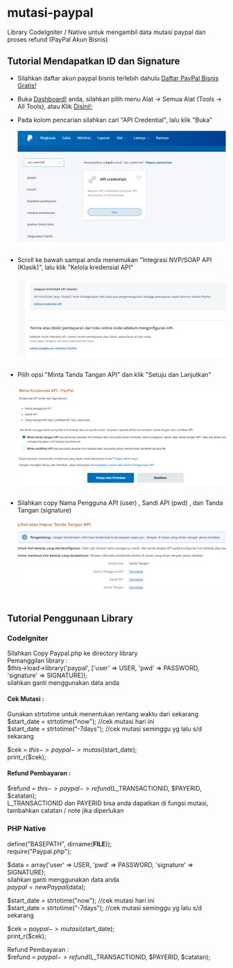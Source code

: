 # mutasi-paypal
Library CodeIgniter / Native untuk mengambil data mutasi paypal dan proses refund (PayPal Akun Bisnis)

## Tutorial Mendapatkan ID dan Signature
- Silahkan daftar akun paypal bisnis terlebih dahulu [Daftar PayPal Bisnis Gratis!](https://ww.paypal.com)

- Buka [Dashboard!](https://www.paypal.com/mep/dashboard) anda, silahkan pilih menu Alat -> Semua Alat (Tools -> All Tools), atau Klik [Disini!](https://www.paypal.com/merchantapps/myapps);

- Pada kolom pencarian silahkan cari "API Credential", lalu klik "Buka"  <br /> <br />
![Screenshot](ss1.PNG) <br /><br />
- Scroll ke bawah sampai anda menemukan "Integrasi NVP/SOAP API (Klasik)", lalu klik "Kelola kredensial API" <br /><br />
![Screenshot](ss2.PNG) <br /><br />
- Pilih opsi "Minta Tanda Tangan API" dan klik "Setuju dan Lanjutkan" <br /><br />
![Screenshot](ss3.PNG) <br /><br />
- Silahkan copy Nama Pengguna API (user) , Sandi API (pwd) , dan Tanda Tangan (signature) <br /><br />
![Screenshot](ss4.PNG) <br /><br />



## Tutorial Penggunaan Library

### CodeIgniter
  Silahkan Copy Paypal.php ke directory library <br />
  Pemanggilan library : <br />
  $this->load->library('paypal', ['user' => USER, 'pwd' => PASSWORD, 'signature' => SIGNATURE]); <br />
  silahkan ganti menggunakan data anda <br />
  
  #### Cek Mutasi :
  Gunakan strtotime untuk menentukan rentang waktu dari sekarang <br />
  $start_date = strtotime("now"); //cek mutasi hari ini <br />
  $start_date = strtotime("-7days"); //cek mutasi seminggu yg lalu s/d sekarang <br />
  
  $cek = $this->paypal->mutasi($start_date); <br />
  print_r($cek); <br />
  
  #### Refund Pembayaran :
  $refund = $this->paypal->refund($L_TRANSACTIONID, $PAYERID, $catatan); <br />
  L_TRANSACTIONID dan PAYERID bisa anda dapatkan di fungsi mutasi, tambahkan catatan / note jika diperlukan <br />
  
 ### PHP Native
 
  define("BASEPATH", dirname(__FILE__)); <br />
  require("Paypal.php"); <br />
  
  $data = array('user' => USER, 'pwd' => PASSWORD, 'signature' => SIGNATURE); <br />
  silahkan ganti menggunakan data anda <br />
  $paypal = new Paypal($data); <br />
  
  $start_date = strtotime("now"); //cek mutasi hari ini <br />
  $start_date = strtotime("-7days"); //cek mutasi seminggu yg lalu s/d sekarang <br />
  
  $cek = $paypal->mutasi($start_date); <br />
  print_r($cek); <br />
  
  Refund Pembayaran : <br />
  $refund = $paypal->refund($L_TRANSACTIONID, $PAYERID, $catatan);
  
  



